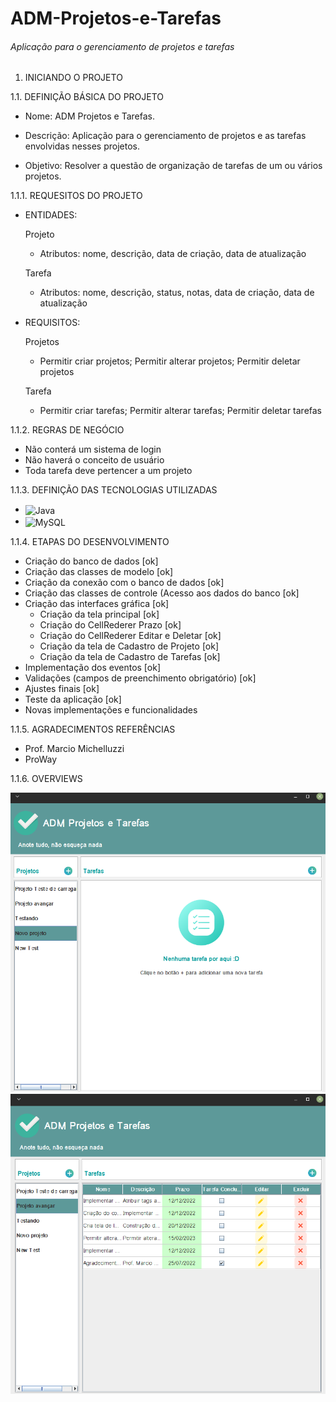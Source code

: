 # ADM-Projetos-e-Tarefas

###### Aplicação para o gerenciamento de projetos e tarefas
##
1. INICIANDO O PROJETO

1.1. DEFINIÇÃO BÁSICA DO PROJETO

- Nome: ADM Projetos e Tarefas.

- Descrição: Aplicação para o gerenciamento de projetos e as tarefas envolvidas nesses projetos.

- Objetivo: Resolver a questão de organização de tarefas de um ou vários projetos.

1.1.1. REQUESITOS DO PROJETO

- ENTIDADES:

  Projeto
  - Atributos: nome, descrição, data de criação, data de atualização

  Tarefa
  - Atributos: nome, descrição, status, notas, data de criação, data de atualização

- REQUISITOS:

  Projetos
  - Permitir criar projetos; Permitir alterar projetos; Permitir deletar projetos

  Tarefa
  - Permitir criar tarefas; Permitir alterar tarefas; Permitir deletar tarefas

1.1.2. REGRAS DE NEGÓCIO

 - Não conterá um sistema de login
 - Não haverá o conceito de usuário
 - Toda tarefa deve pertencer a um projeto 

1.1.3. DEFINIÇÃO DAS TECNOLOGIAS UTILIZADAS

 - <img align="center" alt="Java" height="54" width="72" src="https://cdn.jsdelivr.net/gh/devicons/devicon/icons/java/java-original-wordmark.svg">
 - <img align="center" alt="MySQL" height="54" width="72" src="https://cdn.jsdelivr.net/gh/devicons/devicon/icons/mysql/mysql-original-wordmark.svg">

1.1.4. ETAPAS DO DESENVOLVIMENTO

- Criação do banco de dados [ok]
 - Criação das classes de modelo [ok]
 - Criação da conexão com o banco de dados [ok]
 - Criação das classes de controle (Acesso aos dados do banco [ok]
 - Criação das interfaces gráfica [ok]
   - Criação da tela principal [ok]
   - Criação do CellRederer Prazo [ok]
   - Criação do CellRederer Editar e Deletar [ok]
   - Criação da tela de Cadastro de Projeto [ok]
   - Criação da tela de Cadastro de Tarefas [ok]
 - Implementação dos eventos [ok]
  - Validações (campos de preenchimento obrigatório) [ok]
 - Ajustes finais [ok]
 - Teste da aplicação [ok]
 - Novas implementações e funcionalidades
 
 1.1.5. AGRADECIMENTOS REFERÊNCIAS
 
 - Prof. Marcio Michelluzzi 
 - ProWay
 
 1.1.6. OVERVIEWS
 
 ![](src/main/resources/OVERVIEW1.png)
 ![](src/main/resources/OVERVIEW2.png)
